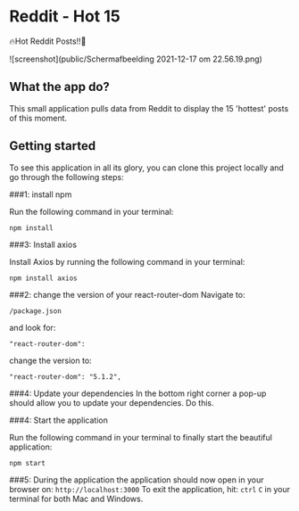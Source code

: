 

# Reddit - Hot 15
🔥Hot Reddit Posts!!🥴

![screenshot](public/Schermafbeelding 2021-12-17 om 22.56.19.png)

## What the app do?

This small application pulls data from Reddit to display the 15 'hottest' posts of this moment.


## Getting started

To see this application in all its glory, you can clone this project
locally and go through the following steps:

###1: install npm

Run the following command in your terminal:
```
npm install
```


###3: Install axios

Install Axios by running the following command in your terminal:
```
npm install axios
```


###2: change the version of your react-router-dom
Navigate to:
```
/package.json
```

and look for:

```
"react-router-dom":
```
change the version to:
```
"react-router-dom": "5.1.2",
```

###4: Update your dependencies
In the bottom right corner a pop-up should allow you to update your dependencies. Do this.

###4: Start the application

Run the following command in your terminal to finally start the beautiful application:
```
npm start
```

###5: During the application
the application should now open in your browser on: `http://localhost:3000`
To exit the application, hit: `ctrl` `C` in your terminal for both Mac and Windows.